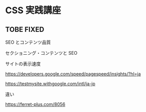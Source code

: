 # CSS 実践講座

## TOBE FIXED 

SEO とコンテンツ品質

セクショニング・コンテンツと SEO

サイトの表示速度


https://developers.google.com/speed/pagespeed/insights/?hl=ja

https://testmysite.withgoogle.com/intl/ja-jp

違い

https://ferret-plus.com/8056